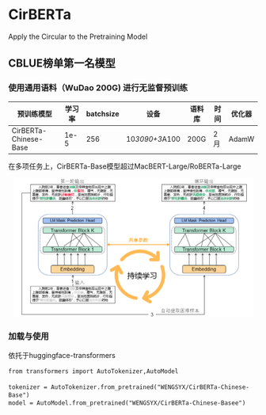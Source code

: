 # CirBERTa
Apply the Circular to the Pretraining Model

## CBLUE榜单第一名模型
### 使用通用语料（WuDao 200G) 进行无监督预训练


| 预训练模型            | 学习率 | batchsize | 设备   | 语料库 | 时间 | 优化器 |
| --------------------- | ------ | --------- | ------ | ------ | ---- | ------ |
| CirBERTa-Chinese-Base | 1e-5   | 256      | 10*3090+3*A100 | 200G   | 2月 | AdamW  |

在多项任务上，CirBERTa-Base模型超过MacBERT-Large/RoBERTa-Large

<center><img src="img/1.png" alt="img" style="zoom:50%;" /></center>

### 加载与使用

依托于huggingface-transformers

```
from transformers import AutoTokenizer,AutoModel

tokenizer = AutoTokenizer.from_pretrained("WENGSYX/CirBERTa-Chinese-Base")
model = AutoModel.from_pretrained("WENGSYX/CirBERTa-Chinese-Basee")

